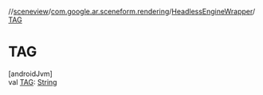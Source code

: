 //[sceneview](../../../index.md)/[com.google.ar.sceneform.rendering](../index.md)/[HeadlessEngineWrapper](index.md)/[TAG](-t-a-g.md)

# TAG

[androidJvm]\
val [TAG](-t-a-g.md): [String](https://developer.android.com/reference/kotlin/java/lang/String.html)
